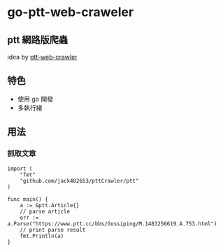 # go-ptt-web-craweler
## ptt 網路版爬蟲

idea by [ptt-web-crawler](https://github.com/ChinHui-Chen/ptt-web-crawler)

## 特色
* 使用 go 開發
* 多執行緒

## 用法
### 抓取文章
```go=
import (
	"fmt"
	"github.com/jack482653/pttCrawler/ptt"
)

func main() {
	a := &ptt.Article{}
	// parse article
	err := a.Parse("https://www.ptt.cc/bbs/Gossiping/M.1483256619.A.753.html")
	// print parse result
	fmt.Println(a)
}
```
